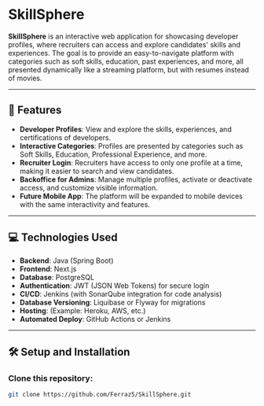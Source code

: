 # SkillSphere

**SkillSphere** is an interactive web application for showcasing developer profiles, where recruiters can access and explore candidates' skills and experiences. The goal is to provide an easy-to-navigate platform with categories such as soft skills, education, past experiences, and more, all presented dynamically like a streaming platform, but with resumes instead of movies.

---

## 🚀 Features

- **Developer Profiles**: View and explore the skills, experiences, and certifications of developers.
- **Interactive Categories**: Profiles are presented by categories such as Soft Skills, Education, Professional Experience, and more.
- **Recruiter Login**: Recruiters have access to only one profile at a time, making it easier to search and view candidates.
- **Backoffice for Admins**: Manage multiple profiles, activate or deactivate access, and customize visible information.
- **Future Mobile App**: The platform will be expanded to mobile devices with the same interactivity and features.

---

## 💻 Technologies Used

- **Backend**: Java (Spring Boot)
- **Frontend**: Next.js
- **Database**: PostgreSQL
- **Authentication**: JWT (JSON Web Tokens) for secure login
- **CI/CD**: Jenkins (with SonarQube integration for code analysis)
- **Database Versioning**: Liquibase or Flyway for migrations
- **Hosting**: (Example: Heroku, AWS, etc.)
- **Automated Deploy**: GitHub Actions or Jenkins

---

## 🛠️ Setup and Installation

### **Clone this repository:**
```bash
git clone https://github.com/Ferraz5/SkillSphere.git
